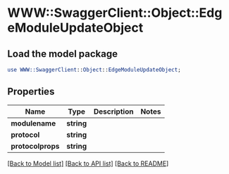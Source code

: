 # WWW::SwaggerClient::Object::EdgeModuleUpdateObject

## Load the model package
```perl
use WWW::SwaggerClient::Object::EdgeModuleUpdateObject;
```

## Properties
Name | Type | Description | Notes
------------ | ------------- | ------------- | -------------
**modulename** | **string** |  | 
**protocol** | **string** |  | 
**protocolprops** | **string** |  | 

[[Back to Model list]](../README.md#documentation-for-models) [[Back to API list]](../README.md#documentation-for-api-endpoints) [[Back to README]](../README.md)



